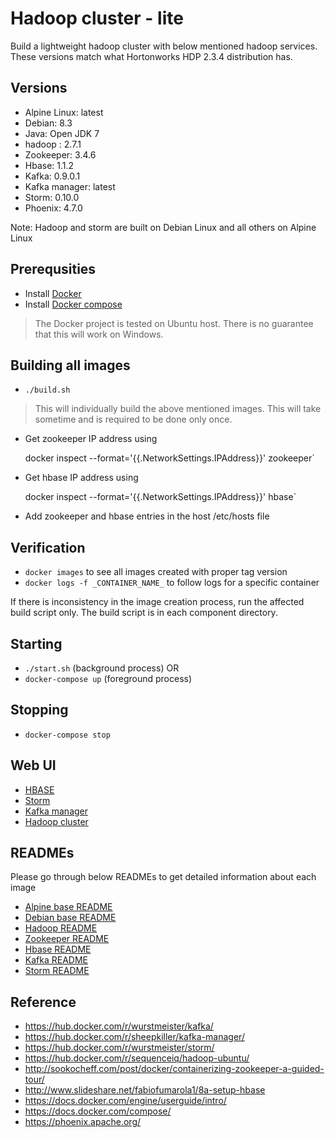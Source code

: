 # Hadoop cluster - lite
Build a lightweight hadoop cluster with below mentioned hadoop services. These versions match what Hortonworks HDP 2.3.4 distribution has.


## Versions
- Alpine Linux: latest
- Debian: 8.3
- Java: Open JDK 7
- hadoop : 2.7.1
- Zookeeper: 3.4.6
- Hbase: 1.1.2
- Kafka: 0.9.0.1
- Kafka manager: latest
- Storm: 0.10.0
- Phoenix: 4.7.0

Note: Hadoop and storm are built on Debian Linux and all others on Alpine Linux


## Prerequsities
- Install [Docker](https://docs.docker.com/engine/installation/)
- Install [Docker compose](https://docs.docker.com/compose/install/)

> The Docker project is tested on Ubuntu host. There is no guarantee that this will work on Windows.


## Building all images
- ``./build.sh``

>This will individually build the above mentioned images. This will take sometime and is required to be done only once.

- Get zookeeper IP address using 


	docker inspect --format='{{.NetworkSettings.IPAddress}}' zookeeper`
- Get hbase IP address using 
	
	
	docker inspect --format='{{.NetworkSettings.IPAddress}}' hbase`
- Add zookeeper and hbase entries in the host /etc/hosts file

## Verification
- ``docker images`` to see all images created with proper tag version
- ``docker logs -f _CONTAINER_NAME_`` to follow logs for a specific container

If there is inconsistency in the image creation process, run the affected build script only. The build script is in each component directory.

## Starting
- ``./start.sh`` (background process)
OR
- ``docker-compose up``  (foreground process)

## Stopping
- ``docker-compose stop``


## Web UI
- [HBASE](http://localhost:60010)
- [Storm](http://localhost:49080)
- [Kafka manager](http://localhost:9000)
- [Hadoop cluster](http://localhost:8088)


## READMEs
Please go through below READMEs to get detailed information about each image

- [Alpine base README](alpine-base/README.md)
- [Debian base README](debian-base/README.md)
- [Hadoop README](hadoop/README.md)
- [Zookeeper README](zookeeper/README.md)
- [Hbase README](hbase/README.md)
- [Kafka README](kafka/README.md)
- [Storm README](storm/README.md)

## Reference
- https://hub.docker.com/r/wurstmeister/kafka/
- https://hub.docker.com/r/sheepkiller/kafka-manager/
- https://hub.docker.com/r/wurstmeister/storm/
- https://hub.docker.com/r/sequenceiq/hadoop-ubuntu/
- http://sookocheff.com/post/docker/containerizing-zookeeper-a-guided-tour/
- http://www.slideshare.net/fabiofumarola1/8a-setup-hbase
- https://docs.docker.com/engine/userguide/intro/
- https://docs.docker.com/compose/
- https://phoenix.apache.org/
